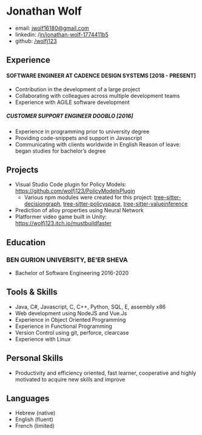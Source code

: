 # Jonathan Wolf
* email: jwolf16180@gmail.com
* linkedin: /[in/jonathan-wolf-1774411b5](https://www.linkedin.com/)
* github: [/wolfj123](https://github.com/wolfj123/)


## Experience
#### SOFTWARE ENGINEER AT CADENCE DESIGN SYSTEMS [2018 - PRESENT]
* Contribution in the development of a large project
* Collaborating with colleagues across multiple development teams
* Experience with AGILE software development


##### CUSTOMER SUPPORT ENGINEER DOOBLO [2016]
* Experience in programming prior to university degree
* Providing code-snippets and support in Javascript
* Communicating with clients worldwide in English
Reason of leave: began studies for bachelor’s degree


## Projects
* Visual Studio Code plugin for Policy Models:
https://github.com/wolfj123/PolicyModelsPlugin
  * Various npm modules were created for this project:
[tree-sitter-decisiongraph](https://www.npmjs.com/package/tree-sitter-decisiongraph), [tree-sitter-policyspace](https://www.npmjs.com/package/tree-sitter-policyspace), [tree-sitter-valueinference](https://www.npmjs.com/package/tree-sitter-valueinference)
* Prediction of alloy properties using Neural Network 
* Platformer video game built in Unity:
https://wolfj123.itch.io/mustbuildfaster


## Education
### BEN GURION UNIVERSITY, BE’ER SHEVA
* Bachelor of Software Engineering
2016-2020


## Tools & Skills
* Java, C#, Javascript, C, C++, Python, SQL, E, assembly x86
* Web development using NodeJS and Vue.Js
* Experience in Object Oriented Programming
* Experience in Functional Programming
* Version Control using git, perforce, clearcase
* Experience with Linux


## Personal Skills
* Productivity and efficiency oriented, fast learner, cooperative and highly motivated to acquire new skills and improve


## Languages
* Hebrew (native)
* English (fluent)
* French (limited)


